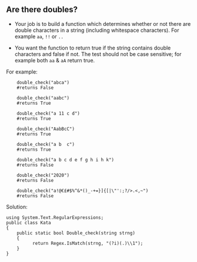 ## Are there doubles?

- Your job is to build a function which determines whether or not there are double characters in a string (including whitespace characters). For example `aa`, `!!` or `..`

- You want the function to return true if the string contains double characters and false if not. The test should not be case sensitive; for example both `aa` & `aA` return true.

For example:

```CSharp
    double_check("abca")
    #returns False

    double_check("aabc")
    #returns True

    double_check("a 11 c d")
    #returns True

    double_check("AabBcC")
    #returns True

    double_check("a b  c")
    #returns True

    double_check("a b c d e f g h i h k")
    #returns False

    double_check("2020")
    #returns False

    double_check("a!@€£#$%^&*()_-+=}]{[|\"':;?/>.<,~")
    #returns False
```

Solution:

```CSharp
using System.Text.RegularExpressions; 
public class Kata
{
    public static bool Double_check(string strng)
    {
          return Regex.IsMatch(strng, "(?i)(.)\\1");
    }
}
```
